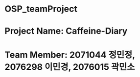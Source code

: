# OSP_teamProject
# Project Name: Caffeine-Diary
# Team Member: 2071044 정민정,  2076298 이민경, 2076015 곽민소

